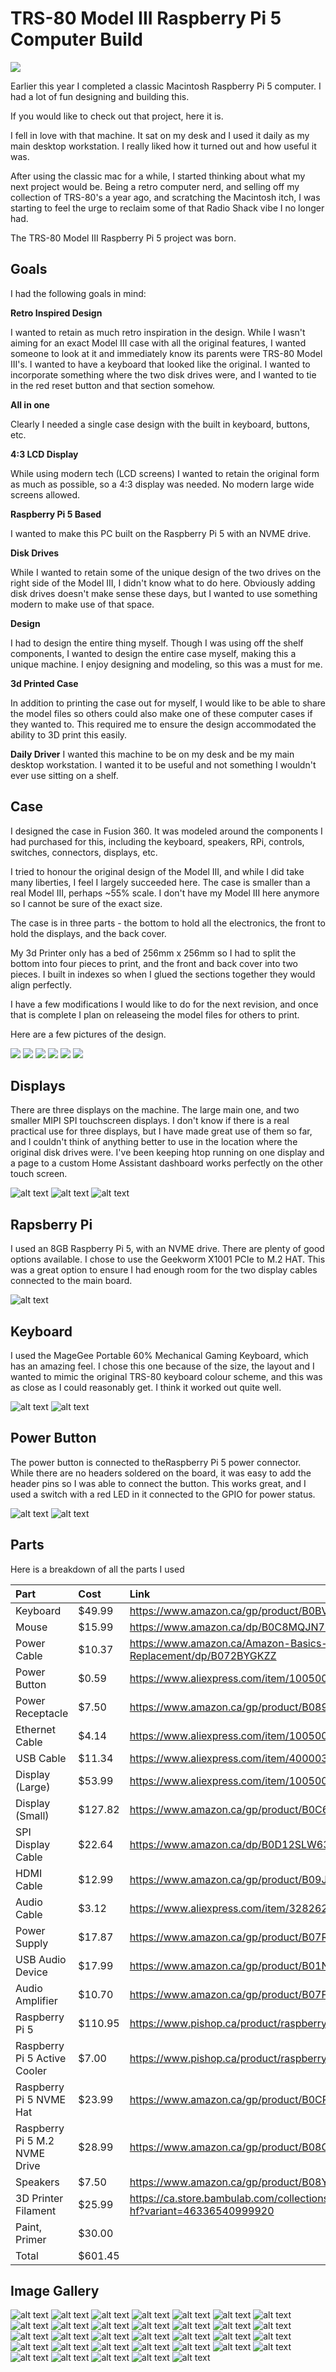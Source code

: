 # TRS-80 Model III Raspberry Pi 5 Computer Build


![](images/Cover.png)


Earlier this year I completed a classic Macintosh Raspberry Pi 5 computer.  I had a lot of fun designing and building this.


If you would like to check out that project, here it is.


I fell in love with that machine. It sat on my desk and I used it daily as my main desktop workstation. I really liked how it turned out and how useful it was.


After using the classic mac for a while, I started thinking about what my next project would be. Being a retro computer nerd, and selling off my collection of TRS-80's a year ago, and scratching the Macintosh itch, I was starting to feel the urge to reclaim some of that Radio Shack vibe I no longer had.


The TRS-80 Model III Raspberry Pi 5 project was born.


## Goals


I had the following goals in mind:


**Retro Inspired Design**


I wanted to retain as much retro inspiration in the design. While I wasn't aiming for an exact Model III case with all the original features, I wanted someone to look at it and immediately know its parents were TRS-80 Model III's. I wanted to have a keyboard that looked like the original.  I wanted to incorporate something where the two disk drives were, and I wanted to tie in the red reset button and that section somehow.


**All in one**


Clearly I needed a single case design with the built in keyboard, buttons, etc.


**4:3 LCD Display**


While using modern tech (LCD screens) I wanted to retain the original form as much as possible, so a 4:3 display was needed. No modern large wide screens allowed.


**Raspberry Pi 5 Based**


I wanted to make this PC built on the Raspberry Pi 5 with an NVME drive.


**Disk Drives**


While I wanted to retain some of the unique design of the two drives on the right side of the Model III, I didn't know what to do here. Obviously adding disk drives doesn't make sense these days, but I wanted to use something modern to make use of that space.


**Design**


I had to design the entire thing myself. Though I was using off the shelf components, I wanted to design the entire case myself, making this a unique machine.  I enjoy designing and modeling, so this was a must for me.


**3d Printed Case**


In addition to printing the case out for myself, I would like to be able to share the model files so others could also make one of these computer cases if they wanted to. This required me to ensure the design accommodated the ability to 3D print this easily.


**Daily Driver**
I wanted this machine to be on my desk and be my main desktop workstation. I wanted it to be useful and not something I wouldn't ever use sitting on a shelf.


## Case
I designed the case in Fusion 360. It was modeled around the components I had purchased for this, including the keyboard, speakers, RPi, controls, switches, connectors, displays, etc.


I tried to honour the original design of the Model III, and while I did take many liberties, I feel I largely succeeded here.  The case is smaller than a real Model III, perhaps ~55% scale. I don't have my Model III here anymore so I cannot be sure of the exact size.


The case is in three parts - the bottom to hold all the electronics, the front to hold the displays, and the back cover.


My 3d Printer only has a bed of 256mm x 256mm so I had to split the bottom into four pieces to print, and the front and back cover into two pieces. I built in indexes so when I glued the sections together they would align perfectly.

I have a few modifications I would like to do for the next revision, and once that is complete I plan on releaseing the model files for others to print.


Here are a few pictures of the design.


![](images/CaseBottom.png)
![](images/CaseTopFront.png)
![](images/CaseTopBack.png)
![](images/CaseSide.png)
![](images/CaseHomeBack.png)
![](images/CaseHome.png)


## Displays


There are three displays on the machine. The large main one, and two smaller  MIPI SPI touchscreen displays. I don't know if there is a real practical use for three displays, but I have made great use of them so far, and I couldn't think of anything better to use in the location where the original disk drives were.  I've been keeping htop running on one display and a page to a custom Home Assistant dashboard works perfectly on the other touch screen.


![alt text](images/Displays.png)
![alt text](images/BackMiniDisplays.png)
![alt text](images/MainLCDDIsplayDriver.png)


## Rapsberry Pi


I used an 8GB Raspberry Pi 5, with an NVME drive. There are plenty of good options available.  I chose to use the Geekworm X1001 PCIe to M.2 HAT. This was a great option to ensure I had enough room for the two display cables connected to the main board.


![alt text](images/NVME.png)


## Keyboard


I used the MageGee Portable 60% Mechanical Gaming Keyboard, which has an amazing feel.  I chose this one because of the size, the layout and I wanted to mimic the original TRS-80 keyboard colour scheme, and this was as close as I could reasonably get. I think it worked out quite well.


![alt text](images/Keyboard.png)
![alt text](images/KeyboardOff.png)


## Power Button


The power button is connected to theRaspberry Pi 5 power connector.  While there are no headers soldered on the board, it was easy to add the header pins so I was able to connect the button. This works great, and I used a switch with a red LED in it connected to the GPIO for power status.


![alt text](images/PowerButton.png)
![alt text](images/raspberrypi5board.png)


## Parts


Here is a breakdown of all the parts I used


|Part|Cost|Link|
|:------|:------|:------|
|Keyboard|  $49.99| https://www.amazon.ca/gp/product/B0BVW1S6SN
|Mouse| $15.99| https://www.amazon.ca/dp/B0C8MQJN7K
|Power Cable| $10.37| https://www.amazon.ca/Amazon-Basics-Computer-Monitor-Replacement/dp/B072BYGKZZ
|Power Button|  $0.59|  https://www.aliexpress.com/item/1005004959764864.html
|Power Receptacle|  $7.50|  https://www.amazon.ca/gp/product/B0895T9NXF
|Ethernet Cable|  $4.14|  https://www.aliexpress.com/item/1005001647869476.html
|USB Cable| $11.34| https://www.aliexpress.com/item/4000032070517.html
|Display (Large)| $53.99| https://www.aliexpress.com/item/1005004453277307.html
|Display (Small)| $127.82|  https://www.amazon.ca/gp/product/B0C65YH5R4
|SPI Display Cable| $22.64| https://www.amazon.ca/dp/B0D12SLW63
|HDMI Cable|  $12.99| https://www.amazon.ca/gp/product/B09J4HGMYR
|Audio Cable| $3.12|  https://www.aliexpress.com/item/32826276081.html
|Power Supply|  $17.87| https://www.amazon.ca/gp/product/B07RQ534SP
|USB Audio Device|  $17.99| https://www.amazon.ca/gp/product/B01N905VOY
|Audio Amplifier| $10.70| https://www.amazon.ca/gp/product/B07F8K374S
|Raspberry Pi 5|  $110.95|  https://www.pishop.ca/product/raspberry-pi-5-8gb/
|Raspberry Pi 5 Active Cooler|  $7.00|  https://www.pishop.ca/product/raspberry-pi-active-cooler/
|Raspberry Pi 5 NVME Hat| $23.99| https://www.amazon.ca/gp/product/B0CPPGGDQT
|Raspberry Pi 5 M.2 NVME Drive| $28.99| https://www.amazon.ca/gp/product/B08GJDJ51J
|Speakers|  $7.50|  https://www.amazon.ca/gp/product/B08YWYZDQW
|3D Printer Filament| $25.99| https://ca.store.bambulab.com/collections/petg/products/petg-hf?variant=46336540999920
|Paint, Primer| $30.00|
|Total| $601.45|




## Image Gallery


![alt text](images/Back.png)
![alt text](images/BackPowerSupply.png)
![alt text](images/CaseHomeBack.png)
![alt text](images/Displays.png)
![alt text](images/Keyboard.png)
![alt text](images/RightSideOpen.png)
![alt text](images/TouchScreen.png)
![alt text](images/BackMiniDisplays.png)
![alt text](images/BackTopOpen.png)
![alt text](images/CaseTopBack.png)
![alt text](images/Front.png)
![alt text](images/KeyboardOff.png)
![alt text](images/SpeakerOpen.png)
![alt text](images/raspberrypi5.png)
![alt text](images/BackOpen.png) 
![alt text](images/Bottom.png) 
![alt text](images/CaseTopFront.png)
![alt text](images/FrontRightSide.png)
![alt text](images/MainLCDDisplayDriver.png)
![alt text](images/TopFront.png)
![alt text](images/raspberrypi5board.png)
![alt text](images/BackPanelOpen.png)
![alt text](images/CaseBottom.png) 
![alt text](images/CaseeSide.png)
![alt text](images/FullSize)
![alt text](images/NVME.png)
![alt text](images/TopFrontSideOpen.png)
![alt text](images/BackPlugMouse.png)
![alt text](images/CaseHome.png)
![alt text](images/Cover.png)
![alt text](images/InsidePowerSupplyandBoard.png)
![alt text](images/PowerButton.png)
![alt text](images/TopOpen.png)

